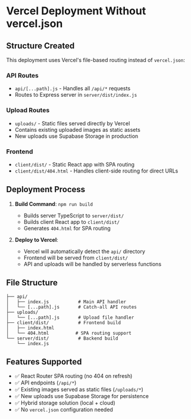 # Vercel Deployment Without vercel.json

## Structure Created

This deployment uses Vercel's file-based routing instead of `vercel.json`:

### API Routes

- `api/[...path].js` - Handles all `/api/*` requests
- Routes to Express server in `server/dist/index.js`

### Upload Routes

- `uploads/` - Static files served directly by Vercel
- Contains existing uploaded images as static assets
- New uploads use Supabase Storage in production

### Frontend

- `client/dist/` - Static React app with SPA routing
- `client/dist/404.html` - Handles client-side routing for direct URLs

## Deployment Process

1. **Build Command**: `npm run build`

   - Builds server TypeScript to `server/dist/`
   - Builds client React app to `client/dist/`
   - Generates `404.html` for SPA routing

2. **Deploy to Vercel**:
   - Vercel will automatically detect the `api/` directory
   - Frontend will be served from `client/dist/`
   - API and uploads will be handled by serverless functions

## File Structure

```
├── api/
│   ├── index.js           # Main API handler
│   └── [...path].js       # Catch-all API routes
├── uploads/
│   └── [...path].js       # Upload file handler
├── client/dist/           # Frontend build
│   ├── index.html
│   └── 404.html          # SPA routing support
└── server/dist/           # Backend build
    └── index.js
```

## Features Supported

- ✅ React Router SPA routing (no 404 on refresh)
- ✅ API endpoints (`/api/*`)
- ✅ Existing images served as static files (`/uploads/*`)
- ✅ New uploads use Supabase Storage for persistence
- ✅ Hybrid storage solution (local + cloud)
- ✅ No `vercel.json` configuration needed
